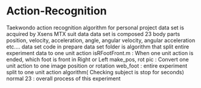 # Action-Recognition
Taekwondo action recognition algorithm for personal project
data set is acquired by Xsens MTX suit data
data set is composed 23 body parts position, velocity, acceleration, angle, angular velocity, angular acceleration etc....
data set code in prepare data set folder is algorithm that split entire experiment data to one unit action
isRFootFront.m : When one unit action is ended, which foot is front in Right or Left
make_pos, rot pic : Convert one unit action to one image position or rotation
web_foot : entire experiment split to one unit action algorithm( Checking subject is stop for seconds)
normal 23 : overall process of this experiment
